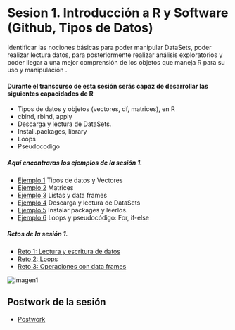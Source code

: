 # Sesion 1. Introducción a R y Software (Github, Tipos de Datos)

Identificar las nociones básicas para poder manipular DataSets, poder realizar lectura datos, para posteriormente realizar análisis exploratorios y poder llegar a una mejor comprensión de los objetos que maneja R para su uso y manipulación .


#### Durante el transcurso de esta sesión serás capaz de desarrollar las siguientes capacidades de R 

- Tipos de datos y objetos (vectores, df, matrices), en R
- cbind, rbind, apply
- Descarga y lectura de DataSets.
- Install.packages, library
- Loops
- Pseudocodigo


##### Aquí encontraras los ejemplos de la sesión 1.

- [Ejemplo 1](https://github.com/beduExpert/Programacion-con-R-2020/tree/main/Sesion-01/Ejemplo-01) Tipos de datos y Vectores
- [Ejemplo 2](https://github.com/beduExpert/Programacion-con-R-2020/tree/main/Sesion-01/Ejemplo-02) Matrices
- [Ejemplo 3](https://github.com/beduExpert/Programacion-con-R-2020/tree/main/Sesion-01/Ejemplo-03) Listas y data frames
- [Ejemplo 4](https://github.com/beduExpert/Programacion-con-R-2020/tree/main/Sesion-01/Ejemplo-04) Descarga y lectura de DataSets
- [Ejemplo 5](https://github.com/beduExpert/Programacion-con-R-2020/tree/main/Sesion-01/Ejemplo-05) Instalar packages y leerlos.
- [Ejemplo 6](https://github.com/beduExpert/Programacion-con-R-2020/tree/main/Sesion-01/Ejemplo-06) Loops y pseudocódigo: For, if-else

##### Retos de la sesión 1. 

- [Reto 1: Lectura y escritura de datos](https://github.com/beduExpert/Programacion-con-R-2020/tree/main/Sesion-01/Reto-01)
- [Reto 2: Loops](https://github.com/beduExpert/Programacion-con-R-2020/tree/main/Sesion-01/Reto-02)
- [Reto 3: Operaciones con data frames](https://github.com/beduExpert/Programacion-con-R-2020/tree/main/Sesion-01/Reto-03)

![imagen1](imagenes/reto.jpg)

## Postwork de la sesión

- [Postwork](https://github.com/beduExpert/Programacion-con-R-2020/tree/main/Sesion-01/Postwork)



